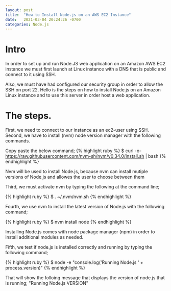 ```yaml
---
layout: post
title:  "How to Install Node.js on an AWS EC2 Instance"
date:   2021-03-04 20:24:26 -0700
categories: Node.js
---
```


<h1><b>Intro</b></h1>
In order to set up and run Node.JS web application on an Amazon AWS EC2 instance we must first launch at Linux instance with a DNS that is public and connect to it using SSH.

Also, we must have had configured our security group in order to allow the SSH on port 22. Hello is the steps on how to install Node.js on an Amazon Linux instance and to use this server in order host a web application.


<h1><b>The steps.</b></h1>
First, we need to connect to our instance as an ec2-user using SSH.
Second, we have to install (nvm) node version manager with the following commands.

Copy paste the below command;
{% highlight ruby %}
$ curl -o- https://raw.githubusercontent.com/nvm-sh/nvm/v0.34.0/install.sh | bash
{% endhighlight %}

Nvm will be used to install Node.js, because nvm can install mutiple versions of Node.js and allowes the user to choose between them

Third, we must activate nvm by typing the following at the command line;

{% highlight ruby %}
$ . ~/.nvm/nvm.sh
{% endhighlight %}

Fourth, we use nvm to install the latest version of Node.js with the following command;

{% highlight ruby %}
$ nvm install node
{% endhighlight %}

Installing Node.js comes with node package manager (npm) in order to install additional modules as needed.

Fifth, we test if node.js is installed correctly and running by typing the following command;

{% highlight ruby %}
$ node -e "console.log('Running Node.js ' + process.version)"
{% endhighlight %}

That will show the folloing message that displays the version of node.js that is running;
"Running Node.js VERSION"